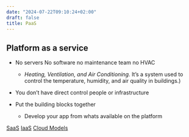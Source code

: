 ```yaml
---
date: "2024-07-22T09:10:24+02:00"
draft: false
title: PaaS
---
```


## Platform as a service

-   No servers No software no maintenance team no HVAC

    -   *Heating, Ventilation, and Air Conditioning.* It’s a system used
        to control the temperature, humidity, and air quality in
        buildings.)

-   You don’t have direct control people or infrastructure

-   Put the building blocks together

    -   Develop your app from whats available on the platform

[SaaS](/Notes/posts/SaaS) [IaaS](/Notes/posts/Iaas) [Cloud
Models](/Notes/posts/Cloud_Models)
